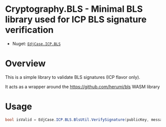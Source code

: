 # Cryptography.BLS - Minimal BLS library used for ICP BLS signature verification 

- Nuget: [`EdjCase.ICP.BLS`](https://www.nuget.org/packages/EdjCase.ICP.BLS)

# Overview
This is a simple library to validate BLS signatures (ICP flavor only).

It acts as a wrapper around the https://github.com/herumi/bls WASM library

# Usage
```cs
bool isValid = EdjCase.ICP.BLS.BlsUtil.VerifySignature(publicKey, messageHash, signature);
```

